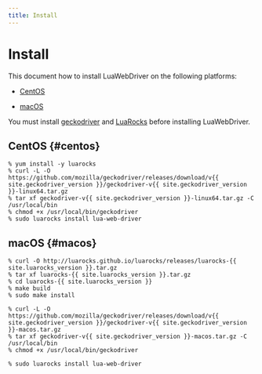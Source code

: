 ```yaml
---
title: Install
---
```


# Install

This document how to install LuaWebDriver on the following platforms:

  * [CentOS](#centos)

  * [macOS](#macos)

You must install [geckodriver][geckodriver] and [LuaRocks][luarocks] before installing LuaWebDriver.

## CentOS {#centos}

```console
% yum install -y luarocks
% curl -L -O https://github.com/mozilla/geckodriver/releases/download/v{{ site.geckodriver_version }}/geckodriver-v{{ site.geckodriver_version }}-linux64.tar.gz
% tar xf geckodriver-v{{ site.geckodriver_version }}-linux64.tar.gz -C /usr/local/bin
% chmod +x /usr/local/bin/geckodriver
% sudo luarocks install lua-web-driver
```

## macOS {#macos}

```console
% curl -O http://luarocks.github.io/luarocks/releases/luarocks-{{ site.luarocks_version }}.tar.gz
% tar xf luarocks-{{ site.luarocks_version }}.tar.gz
% cd luarocks-{{ site.luarocks_version }}
% make build
% sudo make install

% curl -L -O https://github.com/mozilla/geckodriver/releases/download/v{{ site.geckodriver_version }}/geckodriver-v{{ site.geckodriver_version }}-macos.tar.gz
% tar xf geckodriver-v{{ site.geckodriver_version }}-macos.tar.gz -C /usr/local/bin
% chmod +x /usr/local/bin/geckodriver

% sudo luarocks install lua-web-driver
```

[geckodriver]:https://github.com/mozilla/geckodriver

[luarocks]:https://luarocks.org/
